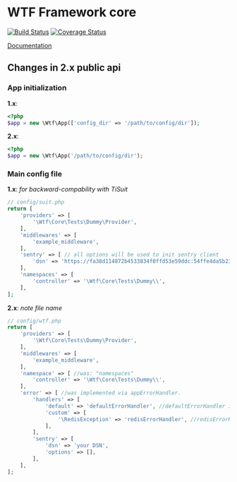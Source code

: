 # WTF Framework core
[![Build Status](https://travis-ci.org/frameworkwtf/core.svg?branch=2.x)](https://travis-ci.org/frameworkwtf/core) [![Coverage Status](https://coveralls.io/repos/frameworkwtf/core/badge.svg?branch=2.x&service=github)](https://coveralls.io/github/frameworkwtf/core?branch=2.x)

[Documentation](https://framework.wtf)

## Changes in 2.x public api

### App initialization

**1.x**:

```php
<?php
$app = new \Wtf\App(['config_dir' => '/path/to/config/dir']);
```

**2.x**:

```php
<?php
$app = new \Wtf\App('/path/to/config/dir');
```

### Main config file

**1.x**: _for backward-compability with TiSuit_

```php
// config/suit.php
return [
    'providers' => [
        '\Wtf\Core\Tests\Dummy\Provider',
    ],
    'middlewares' => [
        'example_middleware',
    ],
    'sentry' => [ // all options will be used to init sentry client
        'dsn' => 'https://fa38d114872b4533834f0ffd53e59ddc:54ffe4da5b23455da1b93d4b6abc246e@sentry.io/211424', //demo project
    ],
    'namespaces' => [
        'controller' => '\Wtf\Core\Tests\Dummy\\',
    ],
];
```

**2.x**: _note file name_

```php
// config/wtf.php
return [
    'providers' => [
        '\Wtf\Core\Tests\Dummy\Provider',
    ],
    'middlewares' => [
        'example_middleware',
    ],
    'namespace' => [ //was: "namespaces"
        'controller' => '\Wtf\Core\Tests\Dummy\\',
    ],
    'error' => [ //was implemented via appErrorHandler.
        'handlers' => [
            'default' => 'defaultErrorHandler', //defaultErrorHandler is alias of object in container
            'custom' => [
                '\RedisException' => 'redisErrorHandler', //redisErrorHandler is alias of object in container
            ],
        ],
        'sentry' => [
            'dsn' => 'your DSN',
            'options' => [],
        ],
    ],
];
```

